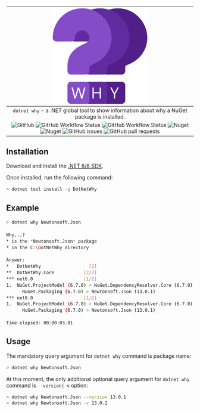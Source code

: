 | ![](https://raw.githubusercontent.com/tadamczyk/DotNetWhy/master/assets/logo/256/logo.png) |
|:--:|
| `dotnet why` - a .NET global tool to show information about why a NuGet package is installed. |
| ![GitHub](https://img.shields.io/github/license/tadamczyk/DotNetWhy) ![GitHub Workflow Status](https://img.shields.io/github/actions/workflow/status/tadamczyk/DotNetWhy/build.yml?branch=master) ![GitHub Workflow Status](https://img.shields.io/github/actions/workflow/status/tadamczyk/DotNetWhy/release.yml?label=release) ![Nuget](https://img.shields.io/nuget/v/DotNetWhy?label=version) ![Nuget](https://img.shields.io/nuget/dt/DotNetWhy) ![GitHub issues](https://img.shields.io/github/issues/tadamczyk/DotNetWhy) ![GitHub pull requests](https://img.shields.io/github/issues-pr/tadamczyk/DotNetWhy) |

## Installation

Download and install the [.NET 6/8 SDK](https://www.microsoft.com/net/download).

Once installed, run the following command:

```bash
> dotnet tool install -g DotNetWhy
```

## Example

```bash
> dotnet why Newtonsoft.Json

Why...?
* is the *Newtonsoft.Json* package
* in the C:\DotNetWhy directory

Answer:
*   DotNetWhy                  [2]
**  DotNetWhy.Core           [2/2]
*** net6.0                   [1/2]
1.  NuGet.ProjectModel (6.7.0) > NuGet.DependencyResolver.Core (6.7.0) > NuGet.Protocol (6.7.0) >
      NuGet.Packaging (6.7.0) > Newtonsoft.Json (13.0.1)
*** net8.0                   [1/2]
1.  NuGet.ProjectModel (6.7.0) > NuGet.DependencyResolver.Core (6.7.0) > NuGet.Protocol (6.7.0) >
      NuGet.Packaging (6.7.0) > Newtonsoft.Json (13.0.1)

Time elapsed: 00:00:03.01
```

## Usage

The mandatory query argument for `dotnet why` command is package name:

```bash
> dotnet why Newtonsoft.Json
```

At this moment, the only additional optional query argument for `dotnet why` command is `--version|-v` option:
```bash
> dotnet why Newtonsoft.Json --version 13.0.1
> dotnet why Newtonsoft.Json -v 13.0.2
```